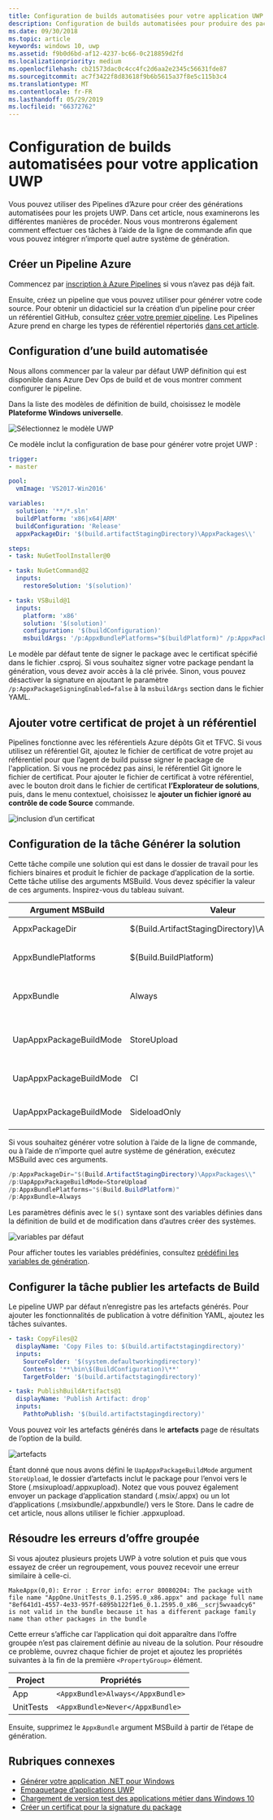 ```yaml
---
title: Configuration de builds automatisées pour votre application UWP
description: Configuration de builds automatisées pour produire des packages de chargement indépendant et/ou pour le Store.
ms.date: 09/30/2018
ms.topic: article
keywords: windows 10, uwp
ms.assetid: f9b0d6bd-af12-4237-bc66-0c218859d2fd
ms.localizationpriority: medium
ms.openlocfilehash: cb21573dac0c4cc4fc2d6aa2e2345c56631fde87
ms.sourcegitcommit: ac7f3422f8d83618f9b6b5615a37f8e5c115b3c4
ms.translationtype: MT
ms.contentlocale: fr-FR
ms.lasthandoff: 05/29/2019
ms.locfileid: "66372762"
---
```

# <a name="set-up-automated-builds-for-your-uwp-app"></a>Configuration de builds automatisées pour votre application UWP

Vous pouvez utiliser des Pipelines d’Azure pour créer des générations automatisées pour les projets UWP. Dans cet article, nous examinerons les différentes manières de procéder. Nous vous montrerons également comment effectuer ces tâches à l’aide de la ligne de commande afin que vous pouvez intégrer n’importe quel autre système de génération.

## <a name="create-a-new-azure-pipeline"></a>Créer un Pipeline Azure

Commencez par [inscription à Azure Pipelines](https://docs.microsoft.com/azure/devops/pipelines/get-started/pipelines-sign-up) si vous n’avez pas déjà fait.

Ensuite, créez un pipeline que vous pouvez utiliser pour générer votre code source. Pour obtenir un didacticiel sur la création d’un pipeline pour créer un référentiel GitHub, consultez [créer votre premier pipeline](https://docs.microsoft.com/azure/devops/pipelines/get-started-yaml). Les Pipelines Azure prend en charge les types de référentiel répertoriés [dans cet article](https://docs.microsoft.com/azure/devops/pipelines/repos).

## <a name="set-up-an-automated-build"></a>Configuration d’une build automatisée

Nous allons commencer par la valeur par défaut UWP définition qui est disponible dans Azure Dev Ops de build et de vous montrer comment configurer le pipeline.

Dans la liste des modèles de définition de build, choisissez le modèle **Plateforme Windows universelle**.

![Sélectionnez le modèle UWP](images/select-yaml-template.png)

Ce modèle inclut la configuration de base pour générer votre projet UWP :

```yml
trigger:
- master

pool:
  vmImage: 'VS2017-Win2016'

variables:
  solution: '**/*.sln'
  buildPlatform: 'x86|x64|ARM'
  buildConfiguration: 'Release'
  appxPackageDir: '$(build.artifactStagingDirectory)\AppxPackages\\'

steps:
- task: NuGetToolInstaller@0

- task: NuGetCommand@2
  inputs:
    restoreSolution: '$(solution)'

- task: VSBuild@1
  inputs:
    platform: 'x86'
    solution: '$(solution)'
    configuration: '$(buildConfiguration)'
    msbuildArgs: '/p:AppxBundlePlatforms="$(buildPlatform)" /p:AppxPackageDir="$(appxPackageDir)" /p:AppxBundle=Always /p:UapAppxPackageBuildMode=StoreUpload'

```

Le modèle par défaut tente de signer le package avec le certificat spécifié dans le fichier .csproj. Si vous souhaitez signer votre package pendant la génération, vous devez avoir accès à la clé privée. Sinon, vous pouvez désactiver la signature en ajoutant le paramètre `/p:AppxPackageSigningEnabled=false` à la `msbuildArgs` section dans le fichier YAML.

## <a name="add-your-project-certificate-to-a-repository"></a>Ajouter votre certificat de projet à un référentiel

Pipelines fonctionne avec les référentiels Azure dépôts Git et TFVC. Si vous utilisez un référentiel Git, ajoutez le fichier de certificat de votre projet au référentiel pour que l’agent de build puisse signer le package de l'application. Si vous ne procédez pas ainsi, le référentiel Git ignore le fichier de certificat. Pour ajouter le fichier de certificat à votre référentiel, avec le bouton droit dans le fichier de certificat **l’Explorateur de solutions**, puis, dans le menu contextuel, choisissez le **ajouter un fichier ignoré au contrôle de code Source** commande.

![inclusion d’un certificat](images/building-screen1.png)

## <a name="configure-the-build-solution-build-task"></a>Configuration de la tâche Générer la solution

Cette tâche compile une solution qui est dans le dossier de travail pour les fichiers binaires et produit le fichier de package d’application de la sortie.
Cette tâche utilise des arguments MSBuild. Vous devez spécifier la valeur de ces arguments. Inspirez-vous du tableau suivant.

|**Argument MSBuild**|**Valeur**|**Description**|
|--------------------|---------|---------------|
| AppxPackageDir | $(Build.ArtifactStagingDirectory)\AppxPackages | Définit le dossier de stockage des artefacts générés. |
| AppxBundlePlatforms | $(Build.BuildPlatform) | Vous permet de définir les plateformes à inclure dans le regroupement. |
| AppxBundle | Always | Crée un.msixbundle/.appxbundle avec les fichiers.msix/.appx pour la plateforme spécifiée. |
| UapAppxPackageBuildMode | StoreUpload | Génère le fichier.msixupload/.appxupload et **_Test** dossier pour le chargement indépendant. |
| UapAppxPackageBuildMode | CI | Génère le fichier.msixupload/.appxupload uniquement. |
| UapAppxPackageBuildMode | SideloadOnly | Génère le **_Test** dossier pour le chargement de version test uniquement |

Si vous souhaitez générer votre solution à l’aide de la ligne de commande, ou à l’aide de n’importe quel autre système de génération, exécutez MSBuild avec ces arguments.

```powershell
/p:AppxPackageDir="$(Build.ArtifactStagingDirectory)\AppxPackages\\"
/p:UapAppxPackageBuildMode=StoreUpload
/p:AppxBundlePlatforms="$(Build.BuildPlatform)"
/p:AppxBundle=Always
```

Les paramètres définis avec le `$()` syntaxe sont des variables définies dans la définition de build et de modification dans d’autres créer des systèmes.

![variables par défaut](images/building-screen5.png)

Pour afficher toutes les variables prédéfinies, consultez [prédéfini les variables de génération](https://docs.microsoft.com/azure/devops/pipelines/build/variables).

## <a name="configure-the-publish-build-artifacts-task"></a>Configurer la tâche publier les artefacts de Build

Le pipeline UWP par défaut n’enregistre pas les artefacts générés. Pour ajouter les fonctionnalités de publication à votre définition YAML, ajoutez les tâches suivantes.

```yml
- task: CopyFiles@2
  displayName: 'Copy Files to: $(build.artifactstagingdirectory)'
  inputs:
    SourceFolder: '$(system.defaultworkingdirectory)'
    Contents: '**\bin\$(BuildConfiguration)\**'
    TargetFolder: '$(build.artifactstagingdirectory)'

- task: PublishBuildArtifacts@1
  displayName: 'Publish Artifact: drop'
  inputs:
    PathtoPublish: '$(build.artifactstagingdirectory)'
```

Vous pouvez voir les artefacts générés dans le **artefacts** page de résultats de l’option de la build.

![artefacts](images/building-screen6.png)

Étant donné que nous avons défini le `UapAppxPackageBuildMode` argument `StoreUpload`, le dossier d’artefacts inclut le package pour l’envoi vers le Store (.msixupload/.appxupload). Notez que vous pouvez également envoyer un package d’application standard (.msix/.appx) ou un lot d’applications (.msixbundle/.appxbundle/) vers le Store. Dans le cadre de cet article, nous allons utiliser le fichier .appxupload.

## <a name="address-bundle-errors"></a>Résoudre les erreurs d’offre groupée

Si vous ajoutez plusieurs projets UWP à votre solution et puis que vous essayez de créer un regroupement, vous pouvez recevoir une erreur similaire à celle-ci.

  `MakeAppx(0,0): Error : Error info: error 80080204: The package with file name "AppOne.UnitTests_0.1.2595.0_x86.appx" and package full name "8ef641d1-4557-4e33-957f-6895b122f1e6_0.1.2595.0_x86__scrj5wvaadcy6" is not valid in the bundle because it has a different package family name than other packages in the bundle`

Cette erreur s’affiche car l’application qui doit apparaître dans l’offre groupée n’est pas clairement définie au niveau de la solution. Pour résoudre ce problème, ouvrez chaque fichier de projet et ajoutez les propriétés suivantes à la fin de la première `<PropertyGroup>` élément.

|**Project**|**Propriétés**|
|-------|----------|
|App|`<AppxBundle>Always</AppxBundle>`|
|UnitTests|`<AppxBundle>Never</AppxBundle>`|

Ensuite, supprimez le `AppxBundle` argument MSBuild à partir de l’étape de génération.

## <a name="related-topics"></a>Rubriques connexes

- [Générer votre application .NET pour Windows](https://www.visualstudio.com/docs/build/get-started/dot-net)
- [Empaquetage d’applications UWP](https://docs.microsoft.com/windows/uwp/packaging/packaging-uwp-apps)
- [Chargement de version test des applications métier dans Windows 10](https://technet.microsoft.com/itpro/windows/deploy/sideload-apps-in-windows-10)
- [Créer un certificat pour la signature du package](https://docs.microsoft.com/windows/uwp/packaging/create-certificate-package-signing)
